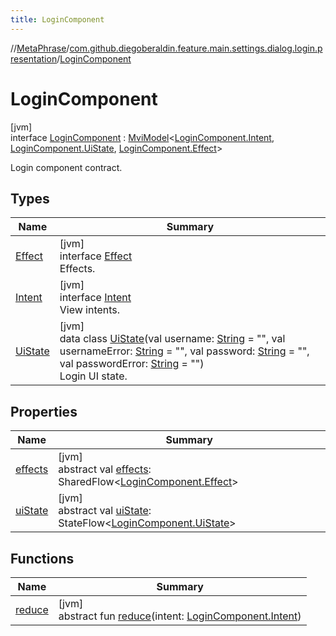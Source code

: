 ```yaml
---
title: LoginComponent
---
```

//[MetaPhrase](../../../index.html)/[com.github.diegoberaldin.feature.main.settings.dialog.login.presentation](../index.html)/[LoginComponent](index.html)



# LoginComponent



[jvm]\
interface [LoginComponent](index.html) : [MviModel](../../com.github.diegoberaldin.metaphrase.core.common.architecture/-mvi-model/index.html)&lt;[LoginComponent.Intent](-intent/index.html), [LoginComponent.UiState](-ui-state/index.html), [LoginComponent.Effect](-effect/index.html)&gt; 

Login component contract.



## Types


| Name | Summary |
|---|---|
| [Effect](-effect/index.html) | [jvm]<br>interface [Effect](-effect/index.html)<br>Effects. |
| [Intent](-intent/index.html) | [jvm]<br>interface [Intent](-intent/index.html)<br>View intents. |
| [UiState](-ui-state/index.html) | [jvm]<br>data class [UiState](-ui-state/index.html)(val username: [String](https://kotlinlang.org/api/latest/jvm/stdlib/kotlin/-string/index.html) = &quot;&quot;, val usernameError: [String](https://kotlinlang.org/api/latest/jvm/stdlib/kotlin/-string/index.html) = &quot;&quot;, val password: [String](https://kotlinlang.org/api/latest/jvm/stdlib/kotlin/-string/index.html) = &quot;&quot;, val passwordError: [String](https://kotlinlang.org/api/latest/jvm/stdlib/kotlin/-string/index.html) = &quot;&quot;)<br>Login UI state. |


## Properties


| Name | Summary |
|---|---|
| [effects](../../com.github.diegoberaldin.metaphrase.core.common.architecture/-mvi-model/effects.html) | [jvm]<br>abstract val [effects](../../com.github.diegoberaldin.metaphrase.core.common.architecture/-mvi-model/effects.html): SharedFlow&lt;[LoginComponent.Effect](-effect/index.html)&gt; |
| [uiState](../../com.github.diegoberaldin.metaphrase.core.common.architecture/-mvi-model/ui-state.html) | [jvm]<br>abstract val [uiState](../../com.github.diegoberaldin.metaphrase.core.common.architecture/-mvi-model/ui-state.html): StateFlow&lt;[LoginComponent.UiState](-ui-state/index.html)&gt; |


## Functions


| Name | Summary |
|---|---|
| [reduce](index.html#-1582160492%2FFunctions%2F2137835383) | [jvm]<br>abstract fun [reduce](index.html#-1582160492%2FFunctions%2F2137835383)(intent: [LoginComponent.Intent](-intent/index.html)) |

